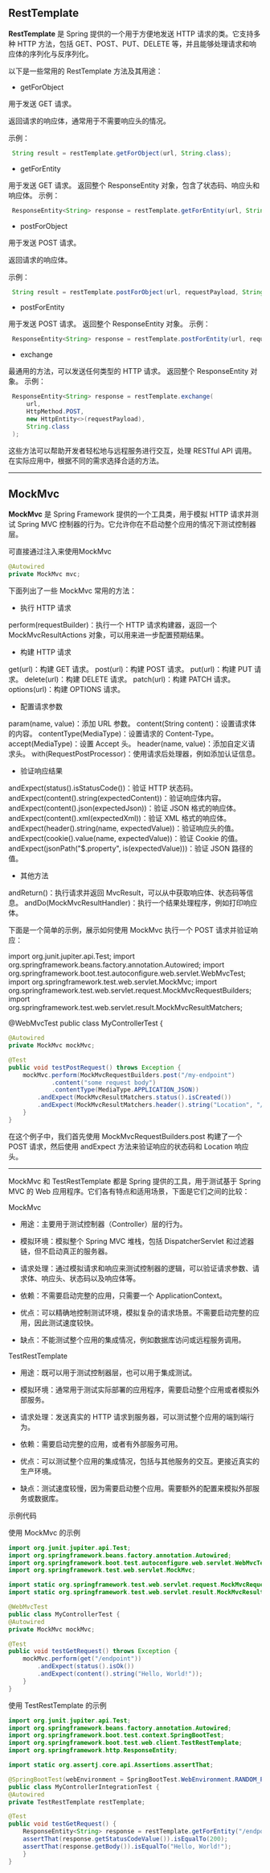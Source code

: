 ## RestTemplate



**RestTemplate** 是 Spring 提供的一个用于方便地发送 HTTP 请求的类。它支持多种 HTTP 方法，包括 GET、POST、PUT、DELETE 等，并且能够处理请求和响应体的序列化与反序列化。

以下是一些常用的 RestTemplate 方法及其用途：

- getForObject

用于发送 GET 请求。

返回请求的响应体，通常用于不需要响应头的情况。

示例：

```java
 String result = restTemplate.getForObject(url, String.class);
```



- getForEntity

用于发送 GET 请求。
返回整个 ResponseEntity 对象，包含了状态码、响应头和响应体。
示例：

```java
 ResponseEntity<String> response = restTemplate.getForEntity(url, String.class);
```



- postForObject

用于发送 POST 请求。

返回请求的响应体。

示例：

```java
 String result = restTemplate.postForObject(url, requestPayload, String.class);
```



- postForEntity

用于发送 POST 请求。
返回整个 ResponseEntity 对象。
示例：

```java
 ResponseEntity<String> response = restTemplate.postForEntity(url, requestPayload, String.class);
```



- exchange

最通用的方法，可以发送任何类型的 HTTP 请求。
返回整个 ResponseEntity 对象。
示例：

```java
 ResponseEntity<String> response = restTemplate.exchange(
     url,
     HttpMethod.POST,
     new HttpEntity<>(requestPayload),
     String.class
 );
```

这些方法可以帮助开发者轻松地与远程服务进行交互，处理 RESTful API 调用。在实际应用中，根据不同的需求选择合适的方法。



------

## MockMvc



**MockMvc** 是 Spring Framework 提供的一个工具类，用于模拟 HTTP 请求并测试 Spring MVC 控制器的行为。它允许你在不启动整个应用的情况下测试控制器层。



可直接通过注入来使用MockMvc

```java
@Autowired
private MockMvc mvc;
```



下面列出了一些 MockMvc 常用的方法：

- 执行 HTTP 请求

perform(requestBuilder)：执行一个 HTTP 请求构建器，返回一个MockMvcResultActions 对象，可以用来进一步配置预期结果。

- 构建 HTTP 请求

get(url)：构建 GET 请求。
post(url)：构建 POST 请求。
put(url)：构建 PUT 请求。
delete(url)：构建 DELETE 请求。
patch(url)：构建 PATCH 请求。
options(url)：构建 OPTIONS 请求。

- 配置请求参数

param(name, value)：添加 URL 参数。
content(String content)：设置请求体的内容。
contentType(MediaType)：设置请求的 Content-Type。
accept(MediaType)：设置 Accept 头。
header(name, value)：添加自定义请求头。
with(RequestPostProcessor)：使用请求后处理器，例如添加认证信息。

- 验证响应结果

andExpect(status().isStatusCode())：验证 HTTP 状态码。
andExpect(content().string(expectedContent))：验证响应体内容。
andExpect(content().json(expectedJson))：验证 JSON 格式的响应体。
andExpect(content().xml(expectedXml))：验证 XML 格式的响应体。
andExpect(header().string(name, expectedValue))：验证响应头的值。
andExpect(cookie().value(name, expectedValue))：验证 Cookie 的值。
andExpect(jsonPath("$.property", is(expectedValue)))：验证 JSON 路径的值。

- 其他方法

andReturn()：执行请求并返回 MvcResult，可以从中获取响应体、状态码等信息。
andDo(MockMvcResultHandler)：执行一个结果处理程序，例如打印响应体。

下面是一个简单的示例，展示如何使用 MockMvc 执行一个 POST 请求并验证响应：

import org.junit.jupiter.api.Test;
import org.springframework.beans.factory.annotation.Autowired;
import org.springframework.boot.test.autoconfigure.web.servlet.WebMvcTest;
import org.springframework.test.web.servlet.MockMvc;
import org.springframework.test.web.servlet.request.MockMvcRequestBuilders;
import org.springframework.test.web.servlet.result.MockMvcResultMatchers;

@WebMvcTest
public class MyControllerTest {

```java
@Autowired
private MockMvc mockMvc;

@Test
public void testPostRequest() throws Exception {
    mockMvc.perform(MockMvcRequestBuilders.post("/my-endpoint")
            .content("some request body")
            .contentType(MediaType.APPLICATION_JSON))
        .andExpect(MockMvcResultMatchers.status().isCreated())
        .andExpect(MockMvcResultMatchers.header().string("Location", "/upload"));
	}
}
```

在这个例子中，我们首先使用 MockMvcRequestBuilders.post 构建了一个 POST 请求，然后使用 andExpect 方法来验证响应的状态码和 Location 响应头。



------

MockMvc 和 TestRestTemplate 都是 Spring 提供的工具，用于测试基于 Spring MVC 的 Web 应用程序。它们各有特点和适用场景，下面是它们之间的比较：

MockMvc

- 用途：主要用于测试控制器（Controller）层的行为。

- 模拟环境：模拟整个 Spring MVC 堆栈，包括 DispatcherServlet 和过滤器链，但不启动真正的服务器。

- 请求处理：通过模拟请求和响应来测试控制器的逻辑，可以验证请求参数、请求体、响应头、状态码以及响应体等。

- 依赖：不需要启动完整的应用，只需要一个 ApplicationContext。

- 优点：可以精确地控制测试环境，模拟复杂的请求场景。不需要启动完整的应用，因此测试速度较快。

- 缺点：不能测试整个应用的集成情况，例如数据库访问或远程服务调用。




TestRestTemplate

- 用途：既可以用于测试控制器层，也可以用于集成测试。

- 模拟环境：通常用于测试实际部署的应用程序，需要启动整个应用或者模拟外部服务。

- 请求处理：发送真实的 HTTP 请求到服务器，可以测试整个应用的端到端行为。

- 依赖：需要启动完整的应用，或者有外部服务可用。

- 优点：可以测试整个应用的集成情况，包括与其他服务的交互。更接近真实的生产环境。

- 缺点：测试速度较慢，因为需要启动整个应用。需要额外的配置来模拟外部服务或数据库。




示例代码

使用 MockMvc 的示例

```java
import org.junit.jupiter.api.Test;
import org.springframework.beans.factory.annotation.Autowired;
import org.springframework.boot.test.autoconfigure.web.servlet.WebMvcTest;
import org.springframework.test.web.servlet.MockMvc;

import static org.springframework.test.web.servlet.request.MockMvcRequestBuilders.get;
import static org.springframework.test.web.servlet.result.MockMvcResultMatchers.*;

@WebMvcTest
public class MyControllerTest {
@Autowired
private MockMvc mockMvc;

@Test
public void testGetRequest() throws Exception {
    mockMvc.perform(get("/endpoint"))
        .andExpect(status().isOk())
        .andExpect(content().string("Hello, World!"));
	}
}
```

使用 TestRestTemplate 的示例

```java
import org.junit.jupiter.api.Test;
import org.springframework.beans.factory.annotation.Autowired;
import org.springframework.boot.test.context.SpringBootTest;
import org.springframework.boot.test.web.client.TestRestTemplate;
import org.springframework.http.ResponseEntity;

import static org.assertj.core.api.Assertions.assertThat;

@SpringBootTest(webEnvironment = SpringBootTest.WebEnvironment.RANDOM_PORT)
public class MyControllerIntegrationTest {
@Autowired
private TestRestTemplate restTemplate;

@Test
public void testGetRequest() {
    ResponseEntity<String> response = restTemplate.getForEntity("/endpoint", String.class);
    assertThat(response.getStatusCodeValue()).isEqualTo(200);
    assertThat(response.getBody()).isEqualTo("Hello, World!");
	}
}
```

